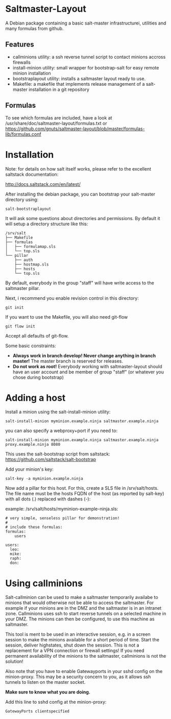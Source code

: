 Saltmaster-Layout
=================

A Debian package containing a basic salt-master infrastructurei, utilities and many formulas from github.

Features
--------

* callminions utility: a ssh reverse tunnel script to contact minions accross firewalls
* install-minion utility: small wrapper for bootstrap-salt for easy remote minion installation
* bootstraplayout utility: installs a saltmaster layout ready to use.
* Makefile: a makefile that implements release management of a salt-master installation in a git repository

Formulas
--------

To see which formulas are included, have a look at /usr/share/doc/saltmaster-layout/formulas.txt or
https://github.com/gnuts/saltmaster-layout/blob/master/formulas-lib/formulas.conf

Installation
============

Note: for details on how salt itself works, please refer to the excellent saltstack documentation:

http://docs.saltstack.com/en/latest/

After installing the debian package, you can bootstrap your salt-master directory using:

    salt-bootstraplayout


It will ask some questions about directories and permissions. By default it will setup a directory structure like this:

    /srv/salt
    ├── Makefile
    ├── formulas
    │   ├── formulamap.sls
    │   └── top.sls
    └── pillar
        ├── auth
        ├── hostmap.sls
        ├── hosts
        └── top.sls


By default, everybody in the group "staff" will have write access to the saltmaster pillar.

Next, i recommend you enable revision control in this directory:

    git init

If you want to use the Makefile, you will also need git-flow

    git flow init

Accept all defaults of git-flow.

Some basic constraints:

* **Always work in branch develop! Never change anything in branch master!** The master branch is reserved for releases.
* **Do not work as root!** Everybody working with saltmaster-layout should have an user account and be member of group "staff" (or whatever you chose during bootstrap)


Adding a host
=============

Install a minion using the salt-install-minion utility:

    salt-install-minion myminion.example.ninja saltmaster.example.ninja

you can also specify a webproxy+port if you need to:

    salt-install-minion myminion.example.ninja saltmaster.example.ninja proxy.example.ninja 8080

This uses the salt-bootstrap script from saltstack: https://github.com/saltstack/salt-bootstrap

Add your minion's key:

    salt-key -a myminion.example.ninja


Now add a pillar for this host. For this, create a SLS file in /srv/salt/hosts.
The file name must be the hosts FQDN of the host (as reported by salt-key) with all dots (.) replaced with dashes (-):

example: /srv/salt/hosts/myminion-example-ninja.sls:


    # very simple, senseless pillar for demonstration!
    #
    # include these formulas:
    formulas:
        users

    users:
      leo:
      mike:
      raph:
      don:

Using callminions
=================

Salt-callminion can be used to make a saltmaster temporarily availabe to minions that would otherwise not be able to access the saltmaster.
For example if your minions are in the DMZ and the saltmaster is in an intranet zone.
Callminions uses ssh to start reverse tunnels on a selected machine in your DMZ. The minions can then be configured, to use this machine as
saltmaster.

This tool is ment to be used in an interactive session, e.g. in a screen session to make the minions available for a short period of time.
Start the session, deliver highstates, shut down the session. This is not a replacement for a VPN connection or firewall settings! If
you need permanent availability of the minions to the saltmaster, callminions is not the solution!

Also note that you have to enable Gatewayports in your sshd config on the minion-proxy. This may be a security concern to you, as it allows ssh
tunnels to listen on the master socket.

**Make sure to know what you are doing.**

Add this line to sshd config at the minion-proxy:

    GatewayPorts clientspecified



